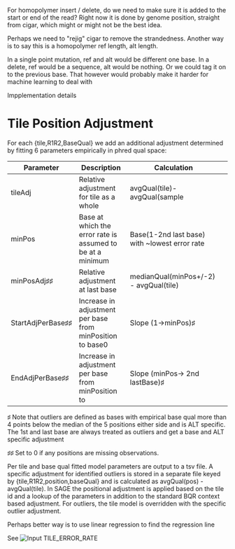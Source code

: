 For homopolymer insert / delete, do we need to make sure it is added to the
start or end of the read? Right now it is done by genome position, straight from cigar,
which might or might not be the best idea.

Perhaps we need to "rejig" cigar to remove the strandedness.
Another way is to say this is a homopolymer ref length, alt length.

In a single point mutation, ref and alt would be different one base. In a delete, ref would be a sequence, alt would be nothing.
Or we could tag it on to the previous base. That however would probably make it harder for machine learning to deal with

Impplementation details

# Tile Position Adjustment

For each {tile,R1R2,BaseQual} we add an additional adjustment determined by fitting 6 parameters empirically in phred qual space: 

| Parameter         | Description                                                | Calculation                                   |     |
|-------------------|------------------------------------------------------------|-----------------------------------------------|-----|
| tileAdj           | Relative adjustment for tile as a whole                    | avgQual(tile)- avgQual(sample                 |     |
| minPos            | Base at which the error rate is assumed to be at a minimum | Base(1-2nd last base) with ~lowest error rate |     |
| minPosAdj♯♯       | Relative adjustment at last base                           | medianQual(minPos+/-2) - avgQual(tile)        |     |
| StartAdjPerBase♯♯ | Increase in adjustment per base from minPosition to base0  | Slope (1->minPos)♯                            |     |
| EndAdjPerBase♯♯   | Increase in adjustment per base from minPosition to        | Slope (minPos-> 2nd lastBase)♯                |     |
♯ Note that outliers are defined as bases with empirical base qual more than 4 points below the median of the 5 positions either side and is
ALT specific. The 1st and last base are always treated as outliers and get a base and ALT specific adjustment

♯♯ Set to 0 if any positions are missing observations.

Per tile and base qual fitted model parameters are output to a tsv file. A specific adjustment for identified outliers is stored in a
separate file keyed by {tile,R1R2,position,baseQual} and is calculated as avgQual(pos) - avgQual(tile). In SAGE the positional adjustment is
applied based on the tile id and a lookup of the parameters in addition to the standard BQR context based adjustment. For outliers, the tile
model is overridden with the specific outlier adjustment.

Perhaps better way is to use linear regression to find the regression line

See ![Input TILE_ERROR_RATE](doc/tile_empirical_bq.svg)
